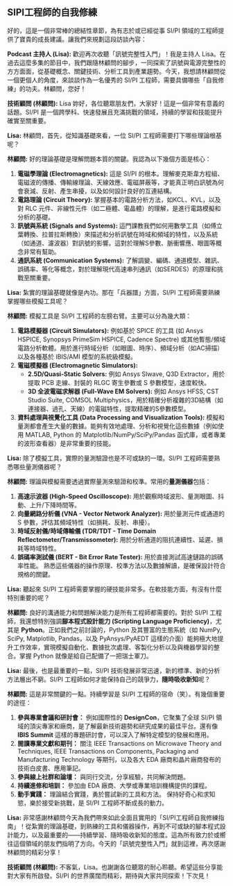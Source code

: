 SIPI工程師的自我修練
---

好的，這是一個非常棒的總結性章節，為有志於或已經從事 SI/PI 領域的工程師提供了寶貴的成長建議。讓我們來規劃這段訪談內容：

**Podcast 主持人 (Lisa):** 歡迎再次收聽「訊號完整性入門」！我是主持人 Lisa。在過去這麼多集的節目中，我們跟隨林顧問的腳步，一同探索了訊號與電源完整性的方方面面，從基礎概念、關鍵技術、分析工具到產業趨勢。今天，我想請林顧問從一個更個人的角度，來談談作為一名優秀的 SI/PI 工程師，需要具備哪些「自我修練」的功夫。林顧問，您好！

**技術顧問 (林顧問):** Lisa 妳好，各位聽眾朋友們，大家好！這是一個非常有意義的話題。SI/PI 是一個跨學科、快速發展且充滿挑戰的領域，持續的學習和技能提升確實至關重要。

**Lisa:** 林顧問，首先，從知識基礎來看，一位 SI/PI 工程師需要打下哪些理論根基呢？

**林顧問:** 好的理論基礎是理解問題本質的關鍵。我認為以下幾個方面是核心：
1.  **電磁學理論 (Electromagnetics):** 這是 SI/PI 的根本。理解麥克斯韋方程組、電磁波的傳播、傳輸線理論、天線效應、電磁屏蔽等，才能真正明白訊號為何會衰減、反射、產生串擾，以及如何設計良好的互連結構。
2.  **電路理論 (Circuit Theory):** 掌握基本的電路分析方法，如KCL、KVL，以及對 RLC 元件、非線性元件（如二極體、電晶體）的理解，是進行電路模擬和分析的基礎。
3.  **訊號與系統 (Signals and Systems):** 這門課教我們如何用數學工具（如傅立葉轉換、拉普拉斯轉換）來描述和分析訊號在時域和頻域的特性，以及系統（如通道、濾波器）對訊號的影響。這對於理解S參數、脈衝響應、眼圖等概念非常有幫助。
4.  **通訊系統 (Communication Systems):** 了解調變、編碼、通道模型、雜訊、誤碼率、等化等概念，對於理解現代高速串列通訊（如SERDES）的原理和挑戰至關重要。

**Lisa:** 紮實的理論基礎就像是內功。那在「兵器譜」方面，SI/PI 工程師需要熟練掌握哪些模擬工具呢？

**林顧問:** 模擬工具是 SI/PI 工程師的左膀右臂。主要可以分為幾大類：
1.  **電路模擬器 (Circuit Simulators):** 例如基於 SPICE 的工具 (如 Ansys HSPICE, Synopsys PrimeSim HSPICE, Cadence Spectre) 或其他暫態/頻域電路分析軟體。用於進行時域分析（如眼圖、時序）、頻域分析（如AC掃描）以及各種基於 IBIS/AMI 模型的系統級模擬。
2.  **電磁模擬器 (Electromagnetic Simulators):**
    *   **2.5D/Quasi-Static Solvers:** 例如 Ansys SIwave, Q3D Extractor，用於提取 PCB 走線、封裝的 RLGC 寄生參數或 S 參數模型，速度較快。
    *   **3D 全波電磁求解器 (Full-Wave EM Solvers):** 例如 Ansys HFSS, CST Studio Suite, COMSOL Multiphysics，用於精確分析複雜的3D結構（如連接器、過孔、天線）的電磁特性，提取精確的S參數模型。
3.  **資料處理與視覺化工具 (Data Processing and Visualization Tools):** 模擬和量測都會產生大量的數據。能夠有效地處理、分析和視覺化這些數據（例如使用 MATLAB, Python 的 Matplotlib/NumPy/SciPy/Pandas 函式庫，或者專業的波形查看器）是非常重要的技能。

**Lisa:** 除了模擬工具，實際的量測驗證也是不可或缺的一環。SI/PI 工程師需要熟悉哪些量測儀器呢？

**林顧問:** 理論與模擬需要透過實際量測來驗證和校準。常用的**量測儀器**包括：
1.  **高速示波器 (High-Speed Oscilloscope):** 用於觀察時域波形、量測眼圖、抖動、上升/下降時間等。
2.  **向量網路分析儀 (VNA - Vector Network Analyzer):** 用於量測元件或通道的 S 參數，評估其頻域特性（如損耗、反射、串擾）。
3.  **時域反射儀/時域傳輸儀 (TDR/TDT - Time Domain Reflectometer/Transmissometer):** 用於分析通道的阻抗連續性、延遲、損耗等時域特性。
4.  **誤碼率測試儀 (BERT - Bit Error Rate Tester):** 用於直接測試高速鏈路的誤碼率性能。
熟悉這些儀器的操作原理、校準方法以及數據解讀，是確保設計符合規格的關鍵。

**Lisa:** 聽起來 SI/PI 工程師需要掌握的硬技能非常多。在軟技能方面，有沒有什麼特別重要的呢？

**林顧問:** 良好的溝通能力和問題解決能力是所有工程師都需要的。對於 SI/PI 工程師，我還想特別強調**腳本程式設計能力 (Scripting Language Proficiency)**，尤其是 **Python**。正如我們之前討論的，Python 及其豐富的生態系統（如 NumPy, SciPy, Matplotlib, Pandas，以及 PyAnsys/PyAEDT 這樣的介面）能夠極大地提升工作效率，實現模擬自動化、數據批次處理、客製化分析以及與機器學習的整合。掌握 Python 就像是給自己配備了一把瑞士軍刀。

**Lisa:** 最後，也是最重要的一點，SI/PI 技術發展非常迅速，新的標準、新的分析方法層出不窮。SI/PI 工程師如何才能保持自己的競爭力，**隨時吸收新知**呢？

**林顧問:** 這是非常關鍵的一點。持續學習是 SI/PI 工程師的宿命（笑）。有幾個重要的途徑：
1.  **參與專業會議和研討會：** 例如國際性的 **DesignCon**，它聚集了全球 SI/PI 領域的頂尖專家和廠商，是了解最新技術趨勢和研究成果的最佳平台。還有像 **IBIS Summit** 這樣的專題研討會，可以深入了解特定模型的發展和應用。
2.  **閱讀專業文獻和期刊：** 關注 IEEE Transactions on Microwave Theory and Techniques, IEEE Transactions on Components, Packaging and Manufacturing Technology 等期刊，以及各大 EDA 廠商和晶片廠商發布的技術白皮書、應用筆記。
3.  **參與線上社群和論壇：** 與同行交流，分享經驗，共同解決問題。
4.  **持續進修和培訓：** 參加由 EDA 廠商、大學或專業培訓機構提供的課程。
5.  **動手實踐：** 理論結合實踐，勇於嘗試新的工具和方法。
保持好奇心和求知慾，樂於接受新挑戰，是 SI/PI 工程師不斷成長的動力。

**Lisa:** 非常感謝林顧問今天為我們帶來如此全面且實用的「SI/PI工程師自我修練指南」！從紮實的理論基礎，到熟練的工具和儀器操作，再到不可或缺的腳本程式設計能力，以及最重要的——持續學習、隨時吸收新知的態度。這為所有致力於或嚮往這個領域的朋友們指明了方向。今天的「訊號完整性入門」就到這裡，再次感謝林顧問的精彩分享！

**技術顧問 (林顧問):** 不客氣，Lisa。也謝謝各位聽眾的耐心聆聽。希望這些分享能對大家有所啟發。SI/PI 的世界廣闊而精彩，期待與大家共同探索！下次見！